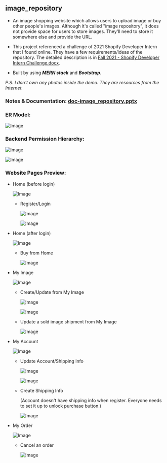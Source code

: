 ## image_repository

- An image shopping website which allows users to upload image or buy other people's images. Although it's called "image repository", it does not provide space for users to store images. They'll need to store it somewhere else and provide the URL.

- This project referenced a challenge of 2021 Shopify Developer Intern that I found online. They have a few requirements/ideas of the repository. The detailed description is in [Fall 2021 - Shopify Developer Intern Challenge.docx](https://github.com/elleech/web_practice/blob/master/image_repository/Fall%202021%20-%20Shopify%20Developer%20Intern%20Challenge.docx).

- Built by using **_MERN stack_** and **_Bootstrap_**.

_P.S. I don't own any photos inside the demo. They are resources from the Internet._

<!-- # View Here ->  -->

### Notes & Documentation: [doc-image_repository.pptx](https://github.com/elleech/web_practice/blob/master/image_repository/doc-image_repository.pptx)

### ER Model:

![Image](_images/shopify-image_repository-00_ermodel.png)

### Backend Permission Hierarchy:

![Image](_images/shopify-image_repository-00a_backendpermission.png)

![Image](_images/shopify-image_repository-00b_backendpermission.png)

### Website Pages Preview:

- Home (before login)

  ![Image](_images/shopify-image_repository-01_home.png)

  - Register/Login

    ![Image](_images/shopify-image_repository-01a_register.png)

    ![Image](_images/shopify-image_repository-01b_login.png)

- Home (after login)

  ![Image](_images/shopify-image_repository-02_home.png)

  - Buy from Home

    ![Image](_images/shopify-image_repository-02a_create_buy.png)

- My Image

  ![Image](_images/shopify-image_repository-03_myimage.png)

  - Create/Update from My Image

    ![Image](_images/shopify-image_repository-03a_create_image.png)

    ![Image](_images/shopify-image_repository-03b_update_image.png)

  - Update a sold image shipment from My Image

    ![Image](_images/shopify-image_repository-03c_update_buy.png)

- My Account

  ![Image](_images/shopify-image_repository-04_myaccount.png)

  - Update Account/Shipping Info

    ![Image](_images/shopify-image_repository-04a_update_account.png)

    ![Image](_images/shopify-image_repository-04b_update_user.png)

  - Create Shipping Info

    (Account doesn't have shipping info when register. Everyone needs to set it up to unlock purchase button.)

    ![Image](_images/shopify-image_repository-04c_create_user.png)

- My Order

  ![Image](_images/shopify-image_repository-05_myorder.png)

  - Cancel an order

    ![Image](_images/shopify-image_repository-05a_update_buy.png)
